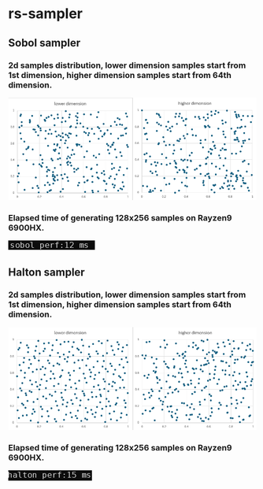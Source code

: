 # rs-sampler



## Sobol sampler

### 2d samples distribution, lower dimension samples start from 1st dimension, higher dimension samples start from 64th dimension.

![sobol](./docs/sobol_256.png)

### Elapsed time of generating 128x256 samples on Rayzen9 6900HX.

![sobol](./docs/sobol_perf.png)


## Halton sampler

### 2d samples distribution, lower dimension samples start from 1st dimension, higher dimension samples start from 64th dimension.

![halton](./docs/halton_256.png)

### Elapsed time of generating 128x256 samples on Rayzen9 6900HX.

![halton](./docs/halton_perf.png)

